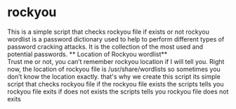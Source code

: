 # rockyou
This is a simple script that checks rockyou file if exists or not 
rockyou wordlist is a password dictionary used to help to perform different types of password cracking attacks. It is the collection of the most used and potential passwords.
** Location of Rockyou wordlist** <br />
Trust me or not, you can’t remember rockyou location if I will tell you. Right now, the location of rockyou file is /usr/share/wordlists
so sometimes you don’t know the location exactly. that's why we create this script its simple script that checks rockyou file if the rockyou file exists the scripts tells you rockyou file exits if does not exists the scripts tells you rockyou file does not exits

